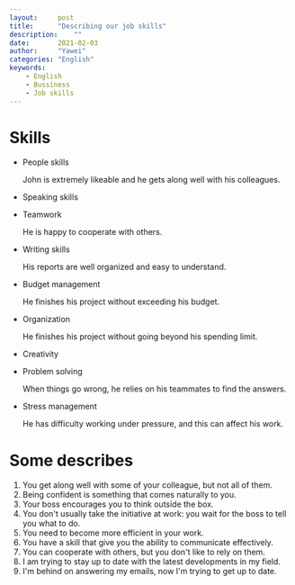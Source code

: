 ```yaml
---
layout:		post
title:		"Describing our job skills"
description:	""
date:		2021-02-03
author:		"Yawei"
categories: "English"
keywords:
    - English
    - Bussiness
    - Job skills
---
```


# Skills

* People skills

    John is extremely likeable and he gets along well with his colleagues.
* Speaking skills
* Teamwork

    He is happy to cooperate with others.
* Writing skills

    His reports are well organized and easy to understand.
* Budget management

    He finishes his project without exceeding his budget.
* Organization

    He finishes his project without going beyond his spending limit.
* Creativity
* Problem solving

    When things go wrong, he relies on his teammates to find the answers.
* Stress management     

    He has difficulty working under pressure, and this can affect his work.

# Some describes
1. You get along well with some of your colleague, but not all of them.
2. Being confident is something that comes naturally to you.
3. Your boss encourages you to think outside the box.
4. You don't usually take the initiative at work: you wait for the boss to tell you what to do.
5. You need to become more efficient in your work.
6. You have a skill that give you the ability to communicate effectively.
7. You can cooperate with others, but you don't like to rely on them.
8. I am trying to stay up to date with the latest developments in my field. 
9. I'm behind on answering my emails, now I'm trying to get up to date.

